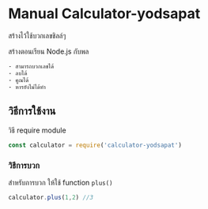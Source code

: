 
# Manual Calculator-yodsapat

สร้างไว้ใช้บวกเลขชิลล์ๆ

สร้างตอนเรียน Node.js กับพล

    - สามารถบวกเลขได้
    - ลบได้
    - คูณได้
    - หารยังไม่ได้ทำ

## วิธีการใช้งาน

วิธี require module 

```js
const calculator = require('calculator-yodsapat')

```

### วิธีการบวก

สำหรับการบวก ให้ใช้ function `plus()`

```js
calculator.plus(1,2) //3

```